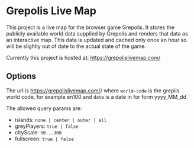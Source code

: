 # Grepolis Live Map
This project is a live map for the browser game Grepolis. It stores the publicly available world data supplied by Grepolis and renders that data as an interactive map. This data is updated and cached only once an hour so will be slightly out of date to the actual state of the game.

Currently this project is hosted at:
https://grepolislivemap.com/

## Options

The url is https://grepolislivemap.com/<world-code>/<date> where `world-code` is the greplis world code, for example en100 and `date` is a date in for form yyyy_MM_dd

The allowed query params are:
- islands: `none | center | outer | all`
- greyPlayers: `true | false`
- cityScale: `50...300`
- fullscreen: `true | false`
